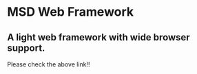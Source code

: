 # MSD Web Framework
## A light web framework with wide browser support.  
Please check the above link!!
